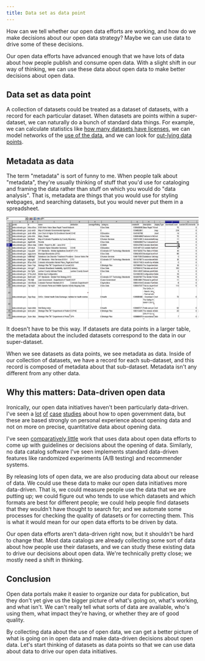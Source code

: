 ```yaml
---
title: Data set as data point
---
```

<!-- For the winter issue of Socrata's magazine -->
How can we tell whether our open data efforts are working,
and how do we make decisions about our open data strategy?
Maybe we can use data to drive some of these decisions.

Our open data efforts have advanced enough that we have lots
of data about how people publish and consume open data. With
a slight shift in our way of thinking, we can use these data
about open data to make better decisions about open data.

## Data set as data point
A collection of datasets could be treated as a dataset
of datasets, with a record for each particular dataset.
When datasets are points within a super-dataset,
we can naturally do a bunch of standard data things.
For example, we can calculate statistics like
[how many datasets have licenses](http://thomaslevine.com/!/open-data-licensing),
we can model networks of the
[use of the data](http://www.chriswhong.com/nycopendata/),
and we can look for [out-lying data points](http://thomaslevine.com/!/socrata-users/).

## Metadata as data
The term "metadata" is sort of funny to me.
When people talk about "metadata", they're
usually thinking of stuff that you'd use for cataloging
and framing the data rather than stuff on which you would do
"data analysis". That is, metadata are things that you would use
for styling webpages, and searching datasets,
but you would never put them in a spreadsheet.

![Metadata in a spreadsheet](spreadsheet-spreadsheet.png)

It doesn't have to be this way.
If datasets are data points in a larger table, the metadata
about the included datasets correspond to the data in our
super-dataset.

When we see datasets as data points, we see metadata as data.
Inside of our collection of datasets, we have a record for each
sub-dataset, and this record is composed of metadata about that
sub-dataset. Metadata isn't any different from any other data.

## Why this matters: Data-driven open data
Ironically, our open data
initiatives haven't been particularly data-driven. I've seen a
[lot](http://beyondtransparency.org/)
[of](http://www.socrata.com/case-studies/)
[case](http://ckan.org/case-studies/)
[studies](http://theodi.org/case-studies)
about how to open government data, but these are based strongly
on personal experience about opening data and not on
more on precise, quantitative data about opening data.

I've seen [comparatively little](http://thomaslevine.com/open-data) work that uses data
about open data efforts to come up with guidelines or
decisions about the opening of data. Similarly, no data catalog
software I've seen implements standard
data-driven features like randomized experiments (A/B testing)
and recommender systems.

By releasing lots of open data, we are also
producing data about our release of data.
We could use these data to make our open data initiatives more data-driven.
That is, we could measure people use the data that we are putting up;
we could figure out who tends to use which datasets and which formats
are best for different people; we could help people find datasets that
they wouldn't have thought to search for;
and we automate some processes for checking the
quality of datasets or for correcting them.
This is what it would mean for our open data efforts to be driven by data.

Our open data efforts aren't data-driven right now,
but it shouldn't be hard to change that. Most data catalogs are already
collecting some sort of data about how people use their datasets, and we
can study these existing data to drive our decisions about open data.
We're technically pretty close; we mostly need a shift in thinking.

## Conclusion
Open data portals make it easier to organize our data for publication,
but they don't yet give us the
bigger picture of what's going on, what's working, and what isn't.
We can't really tell what sorts of data are available, who's using them,
what impact they're having, or whether they are of good quality.

By collecting data about the use of open data, we can get a
better picture of what is going on in open data and make data-driven
decisions about open data.
Let's start thinking of datasets as data points so that we can use
data about data to drive our open data initiatives.
